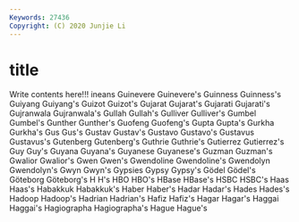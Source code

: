 ```yaml
---
Keywords: 27436
Copyright: (C) 2020 Junjie Li
---
```


# title

Write contents here!!!
ineans 
Guinevere 
Guinevere's
Guinness 
Guinness's 
Guiyang 
Guiyang's 
Guizot 
Guizot's 
Gujarat 
Gujarat's 
Gujarati 
Gujarati's
Gujranwala 
Gujranwala's 
Gullah 
Gullah's 
Gulliver 
Gulliver's 
Gumbel 
Gumbel's 
Gunther 
Gunther's
Guofeng 
Guofeng's 
Gupta 
Gupta's 
Gurkha 
Gurkha's 
Gus 
Gus's 
Gustav 
Gustav's
Gustavo 
Gustavo's 
Gustavus 
Gustavus's 
Gutenberg 
Gutenberg's 
Guthrie 
Guthrie's 
Gutierrez 
Gutierrez's
Guy 
Guy's 
Guyana 
Guyana's 
Guyanese 
Guyanese's 
Guzman 
Guzman's 
Gwalior 
Gwalior's
Gwen 
Gwen's 
Gwendoline 
Gwendoline's 
Gwendolyn 
Gwendolyn's 
Gwyn 
Gwyn's 
Gypsies 
Gypsy
Gypsy's 
Gödel 
Gödel's 
Göteborg 
Göteborg's 
H 
H's 
HBO 
HBO's 
HBase
HBase's 
HSBC 
HSBC's 
Haas 
Haas's 
Habakkuk 
Habakkuk's 
Haber 
Haber's 
Hadar
Hadar's 
Hades 
Hades's 
Hadoop 
Hadoop's 
Hadrian 
Hadrian's 
Hafiz 
Hafiz's 
Hagar
Hagar's 
Haggai 
Haggai's 
Hagiographa 
Hagiographa's 
Hague 
Hague's 
